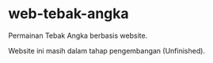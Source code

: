 # web-tebak-angka
Permainan Tebak Angka berbasis website.

Website ini masih dalam tahap pengembangan (Unfinished).
